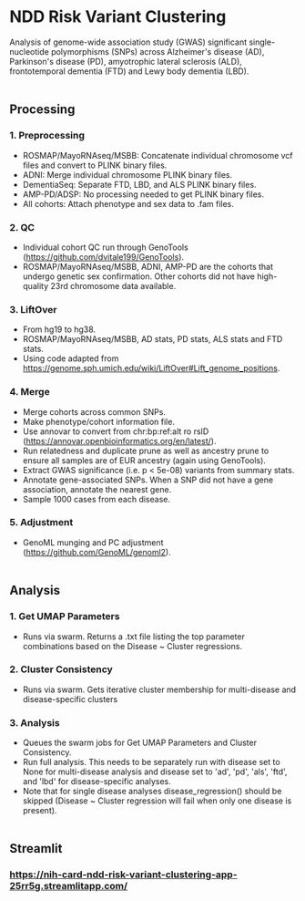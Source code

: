 # NDD Risk Variant Clustering
Analysis of genome-wide association study (GWAS) significant single-nucleotide polymorphisms (SNPs) across Alzheimer's disease (AD), Parkinson's disease (PD), amyotrophic lateral sclerosis (ALD), frontotemporal dementia (FTD) and Lewy body dementia (LBD).
<br/><br/>
## Processing
### 1. Preprocessing
- ROSMAP/MayoRNAseq/MSBB: Concatenate individual chromosome vcf files and convert to PLINK binary files.
- ADNI: Merge individual chromosome PLINK binary files.
- DementiaSeq: Separate FTD, LBD, and ALS PLINK binary files.
- AMP-PD/ADSP: No processing needed to get PLINK binary files.
- All cohorts: Attach phenotype and sex data to .fam files.

### 2. QC
- Individual cohort QC run through GenoTools (https://github.com/dvitale199/GenoTools).
- ROSMAP/MayoRNAseq/MSBB, ADNI, AMP-PD are the cohorts that undergo genetic sex confirmation. Other cohorts did not have high-quality 23rd chromosome data available.

### 3. LiftOver
- From hg19 to hg38.
- ROSMAP/MayoRNAseq/MSBB, AD stats, PD stats, ALS stats and FTD stats.
- Using code adapted from https://genome.sph.umich.edu/wiki/LiftOver#Lift_genome_positions.

### 4. Merge
- Merge cohorts across common SNPs.
- Make phenotype/cohort information file.
- Use annovar to convert from chr:bp:ref:alt ro rsID (https://annovar.openbioinformatics.org/en/latest/).
- Run relatedness and duplicate prune as well as ancestry prune to ensure all samples are of EUR ancestry (again using GenoTools).
- Extract GWAS significance (i.e. p < 5e-08) variants from summary stats.
- Annotate gene-associated SNPs. When a SNP did not have a gene association, annotate the nearest gene.
- Sample 1000 cases from each disease.

### 5. Adjustment
- GenoML munging and PC adjustment (https://github.com/GenoML/genoml2).
<br/><br/>
## Analysis
### 1. Get UMAP Parameters
- Runs via swarm. Returns a .txt file listing the top parameter combinations based on the Disease ~ Cluster regressions.

### 2. Cluster Consistency
- Runs via swarm. Gets iterative cluster membership for multi-disease and disease-specific clusters

### 3. Analysis
- Queues the swarm jobs for Get UMAP Parameters and Cluster Consistency.
- Run full analysis. This needs to be separately run with disease set to None for multi-disease analysis and disease set to 'ad', 'pd', 'als', 'ftd', and 'lbd' for disease-specific analyses.
- Note that for single disease analyses disease_regression() should be skipped (Disease ~ Cluster regression will fail when only one disease is present).
<br/><br/>
## Streamlit
### https://nih-card-ndd-risk-variant-clustering-app-25rr5g.streamlitapp.com/
